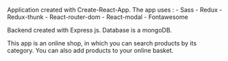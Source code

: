 Application created with Create-React-App. The app uses :
    - Sass
    - Redux
    - Redux-thunk
    - React-router-dom
    - React-modal
    - Fontawesome

Backend created with Express js. Database is a mongoDB.
       
This app is an online shop, in which you can search products by its
category. You can also add products to your online basket.